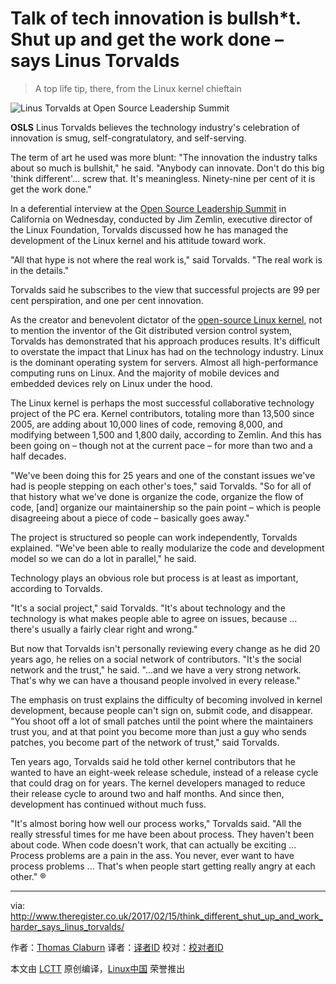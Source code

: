 Talk of tech innovation is bullsh*t. Shut up and get the work done – says Linus Torvalds
============================================================

> A top life tip, there, from the Linux kernel chieftain

 ![Linus Torvalds at Open Source Leadership Summit](https://regmedia.co.uk/2017/02/15/linus_torvalds.jpg?x=648&y=348&crop=1) 

**OSLS** Linus Torvalds believes the technology industry's celebration of innovation is smug, self-congratulatory, and self-serving.

The term of art he used was more blunt: "The innovation the industry talks about so much is bullshit," he said. "Anybody can innovate. Don't do this big 'think different'... screw that. It's meaningless. Ninety-nine per cent of it is get the work done."

In a deferential interview at the [Open Source Leadership Summit][5] in California on Wednesday, conducted by Jim Zemlin, executive director of the Linux Foundation, Torvalds discussed how he has managed the development of the Linux kernel and his attitude toward work.

"All that hype is not where the real work is," said Torvalds. "The real work is in the details."

Torvalds said he subscribes to the view that successful projects are 99 per cent perspiration, and one per cent innovation.

As the creator and benevolent dictator of the [open-source Linux kernel][6], not to mention the inventor of the Git distributed version control system, Torvalds has demonstrated that his approach produces results. It's difficult to overstate the impact that Linux has had on the technology industry. Linux is the dominant operating system for servers. Almost all high-performance computing runs on Linux. And the majority of mobile devices and embedded devices rely on Linux under the hood.

The Linux kernel is perhaps the most successful collaborative technology project of the PC era. Kernel contributors, totaling more than 13,500 since 2005, are adding about 10,000 lines of code, removing 8,000, and modifying between 1,500 and 1,800 daily, according to Zemlin. And this has been going on – though not at the current pace – for more than two and a half decades.

"We've been doing this for 25 years and one of the constant issues we've had is people stepping on each other's toes," said Torvalds. "So for all of that history what we've done is organize the code, organize the flow of code, [and] organize our maintainership so the pain point – which is people disagreeing about a piece of code – basically goes away."

The project is structured so people can work independently, Torvalds explained. "We've been able to really modularize the code and development model so we can do a lot in parallel," he said.

Technology plays an obvious role but process is at least as important, according to Torvalds.

"It's a social project," said Torvalds. "It's about technology and the technology is what makes people able to agree on issues, because ... there's usually a fairly clear right and wrong."

But now that Torvalds isn't personally reviewing every change as he did 20 years ago, he relies on a social network of contributors. "It's the social network and the trust," he said. "...and we have a very strong network. That's why we can have a thousand people involved in every release."

The emphasis on trust explains the difficulty of becoming involved in kernel development, because people can't sign on, submit code, and disappear. "You shoot off a lot of small patches until the point where the maintainers trust you, and at that point you become more than just a guy who sends patches, you become part of the network of trust," said Torvalds.

Ten years ago, Torvalds said he told other kernel contributors that he wanted to have an eight-week release schedule, instead of a release cycle that could drag on for years. The kernel developers managed to reduce their release cycle to around two and half months. And since then, development has continued without much fuss.

"It's almost boring how well our process works," Torvalds said. "All the really stressful times for me have been about process. They haven't been about code. When code doesn't work, that can actually be exciting ... Process problems are a pain in the ass. You never, ever want to have process problems ... That's when people start getting really angry at each other." ®

--------------------------------------------------------------------------------

via: http://www.theregister.co.uk/2017/02/15/think_different_shut_up_and_work_harder_says_linus_torvalds/

作者：[Thomas Claburn][a]
译者：[译者ID](https://github.com/译者ID)
校对：[校对者ID](https://github.com/校对者ID)

本文由 [LCTT](https://github.com/LCTT/TranslateProject) 原创编译，[Linux中国](https://linux.cn/) 荣誉推出

[a]:http://www.theregister.co.uk/Author/3190
[1]:https://www.reddit.com/submit?url=https://www.theregister.co.uk/2017/02/15/think_different_shut_up_and_work_harder_says_linus_torvalds/&title=Talk%20of%20tech%20innovation%20is%20bullsh%2At.%20Shut%20up%20and%20get%20the%20work%20done%20%E2%80%93%20says%20Linus%20Torvalds
[2]:https://twitter.com/share?text=Talk%20of%20tech%20innovation%20is%20bullsh%2At.%20Shut%20up%20and%20get%20the%20work%20done%20%E2%80%93%20says%20Linus%20Torvalds&url=https://www.theregister.co.uk/2017/02/15/think_different_shut_up_and_work_harder_says_linus_torvalds/&via=theregister
[3]:https://www.linkedin.com/shareArticle?mini=true&url=https://www.theregister.co.uk/2017/02/15/think_different_shut_up_and_work_harder_says_linus_torvalds/&title=Talk%20of%20tech%20innovation%20is%20bullsh%2At.%20Shut%20up%20and%20get%20the%20work%20done%20%E2%80%93%20says%20Linus%20Torvalds&summary=A%20top%20life%20tip%2C%20there%2C%20from%20the%20Linux%20kernel%20chieftain
[4]:http://www.theregister.co.uk/Author/3190
[5]:https://www.theregister.co.uk/2017/02/14/the_government_is_coming_for_your_code/
[6]:https://www.kernel.org/
